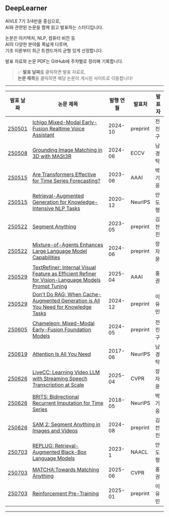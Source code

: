 ## DeepLearner

AIVLE 7기 3/4반을 중심으로,  
AI와 관련된 논문을 함께 읽고 발표하는 스터디입니다.

논문은 아키텍처, NLP, 컴퓨터 비전 등  
AI의 다양한 분야를 폭넓게 다루며,  
기초 이론부터 최근 트렌드까지 균형 있게 선정합니다.

발표 자료와 논문 PDF는 GitHub에 주차별로 정리해 기록합니다.

> ✅ **발표 날짜**를 클릭하면 발표 자료로,  
> **논문 제목**을 클릭하면 해당 논문이 게시된 사이트로 이동합니다!

---

| 발표 날짜 | 논문 제목 | 발행 연월 | 발표처 | 발표자 |
|-----------|------------|-----------|--------|--------|
| [250501](presentations/250501/20250501_%EC%A0%84%EC%A7%84%EA%B5%AC_Ichigo%20Mixed-Modal%20Early-Fusion%20Realtime%20Voice%20Assistant.pdf) | [Ichigo Mixed-Modal Early-Fusion Realtime Voice Assistant](https://paperswithcode.com/paper/ichigo-mixed-modal-early-fusion-realtime) | 2024-10 | preprint | 전진구 |
| [250508](presentations/250508/20250508_%EB%82%A8%EA%B2%BD%ED%83%81_Novel%20View%20Synthesis.pdf) | [Grounding Image Matching in 3D with MASt3R](https://eccv.ecva.net/virtual/2024/poster/523) | 2024-06 | ECCV | 남경탁 |
| [250515](presentations/250515/20250515_%EB%B0%95%EA%B8%B0%EC%9B%85_Are%20Transformers%20Effective%20for%20Time%20Series%20Forecasting.pdf) | [Are Transformers Effective for Time Series Forecasting?](https://ojs.aaai.org/index.php/AAAI/article/view/26317) | 2023-06 | AAAI | 박기웅 |
| [250515](presentations/250515/20250515_%EC%95%88%EB%8F%84%ED%98%95_Retrieval-Augmented%20Generation%20for%20Knowledge-Intensive%20NLP%20Tasks.pdf) | [Retrieval-Augmented Generation for Knowledge-Intensive NLP Tasks](https://neurips.cc/virtual/2020/protected/poster_6b493230205f780e1bc26945df7481e5.html) | 2020-12 | NeurIPS | 안도형 |
| [250522](presentations/250522/20250522_%EA%B9%80%EC%B0%AC%EC%A7%84_Segment%20Anything.pdf) | [Segment Anything](https://ai.meta.com/research/publications/segment-anything/) | 2023-05 | preprint | 김찬진 |
| [250522](presentations/250522/20250522_%EC%9E%A5%EC%9E%90%EC%9C%A4_Segment%20Anything_Mixture-of-Agents%20Enhances%20Large%20Language%20Model%20Capabilities.pdf) | [Mixture-of-Agents Enhances Large Language Model Capabilities](https://arxiv.org/abs/2406.04692) | 2024-06 | preprint | 장자윤 |
| [250529](presentations/250529/20250529_%ED%99%8D%EA%B6%8C_TextRefiner%20Internal%20Visual%20Feature%20as%20Efficient%20Refiner%20for%20Vision-Language%20Models%20Prompt%20Tuning.pdf) | [TextRefiner: Internal Visual Feature as Efficient Refiner for Vision-Language Models Prompt Tuning](https://ojs.aaai.org/index.php/AAAI/article/view/32942) | 2025-04 | AAAI | 홍권 |
| [250529](presentations/250529/20250529_%EC%9D%B4%EC%9C%A0%EB%AF%BC_Don't%20Do%20RAG%20When%20Cache-Augmented%20Generation%20is%20All%20You%20Need%20for%20Knowledge%20Tasks.pdf) | [Don't Do RAG: When Cache-Augmented Generation is All You Need for Knowledge Tasks](https://arxiv.org/abs/2412.15605) | 2024-12 | preprint | 이유민 |
| [250605](presentations/250605/250605_%EC%A0%84%EC%A7%84%EA%B5%AC_Chameleon%20Mixed-Modal%20Early-Fusion%20Foundation%20Models.pdf) | [Chameleon: Mixed-Modal Early-Fusion Foundation Models](https://arxiv.org/abs/2405.09818) | 2024-05 | preprint | 전진구 |
| [250619](presentations/250619/250619_%EB%82%A8%EA%B2%BD%ED%83%81_Attention%20Is%20All%20You%20Need.pdf) | [Attention Is All You Need](https://arxiv.org/abs/1706.03762) | 2017-06 | NeurIPS | 남경탁 |
| [250626](presentations/250626/250626_%EC%9E%A5%EC%9E%90%EC%9C%A4_LiveCC-Learning%20Video%20LLM%20with%20Streaming%20Speech%20Transcription%20at%20Scale.pdf) | [LiveCC: Learning Video LLM with Streaming Speech Transcription at Scale](https://arxiv.org/abs/2504.16030) | 2025-04 | CVPR | 장자윤 |
| [250626](presentations/250626/250626_%EB%B0%95%EA%B8%B0%EC%9B%85_BRITS-Bidirectional%20Recurrent%20Imputation%20for%20Time%20Series.pdf) | [BRITS: Bidirectional Recurrent Imputation for Time Series](https://arxiv.org/abs/1805.10572) | 2018-05 | NeurIPS | 박기웅 |
| [250626](presentations/250626/250626_%EA%B9%80%EC%B0%AC%EC%A7%84_SAM%202-Segment%20Anything%20in%20Images%20and%20Videos.pdf) | [SAM 2: Segment Anything in Images and Videos](https://arxiv.org/abs/2408.00714) | 2024-08 | preprint | 김찬진 |
| [250703](presentations/250703/250703_%EC%95%88%EB%8F%84%ED%98%95_REPLUG-Retrieval-Augmented%20Black-Box%20Language%20Models.pdf) | [REPLUG: Retrieval-Augmented Black-Box Language Models](https://arxiv.org/abs/2301.12652) | 2023-1 | NAACL | 안도형 |
| [250703](presentations/250703/250703_%ED%99%8D%EA%B6%8C_MATCHA-Towards%20Matching%20Anything.pdf) | [MATCHA:Towards Matching Anything](https://arxiv.org/abs/2501.14945) | 2025-06 | CVPR | 홍권 |
| [250703](presentations/250703/250703_%EC%9D%B4%EC%9C%A0%EB%AF%BC_Reinforcement%20Pre-Training.pdf) | [Reinforcement Pre-Training](https://arxiv.org/abs/2506.08007) | 2025-01 | preprint | 이유민 |

---
